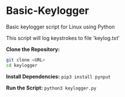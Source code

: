 # Basic-Keylogger
Basic keylogger script for Linux using Python

This script will log keystrokes to file 'keylog.txt'

**Clone the Repository:** 
   ```sh
   git clone <URL>
   cd keylogger
   ```
**Install Dependencies:**
``pip3 install pynput``

**Run the Script:**
``python3 keylogger.py``


